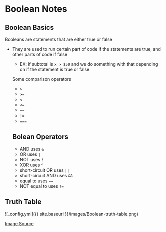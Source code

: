 # Boolean Notes
## Boolean Basics

Booleans are statements that are either true or false
- They are used to run certain part of code if the statements are true, and other parts of code if false
  - EX: if subtotal is `x > $50` and we do something with that depending on if the statement is true or false
  
  Some comparison operators
   - `>`
   - `>=`
   - `<`
   - `<=`
   - `==`
   - `!=`
   - `===`
   
   ## Bolean Operators
     - AND uses `&`
     - OR uses `|`
     - NOT uses `!`
     - XOR uses `^`
     - short-circuit OR uses `||`
     - short-circuit AND uses `&&`
     - equal to uses `==`
     - NOT equal to uses `!=`

## Truth Table


![_config.yml]({{ site.baseurl }}/images/Boolean-truth-table.png)


[Image Source](https://introcs.cs.princeton.edu/java/71boolean/)
